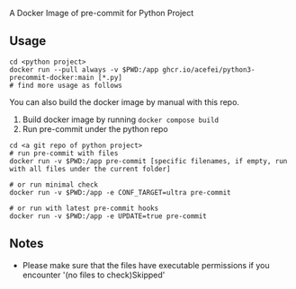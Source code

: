 A Docker Image of pre-commit for Python Project

## Usage
```
cd <python project>
docker run --pull always -v $PWD:/app ghcr.io/acefei/python3-precommit-docker:main [*.py]
# find more usage as follows
```

You can also build the docker image by manual with this repo.
1. Build docker image by running `docker compose build`
2. Run pre-commit under the python repo
```
cd <a git repo of python project>
# run pre-commit with files
docker run -v $PWD:/app pre-commit [specific filenames, if empty, run with all files under the current folder]

# or run minimal check
docker run -v $PWD:/app -e CONF_TARGET=ultra pre-commit

# or run with latest pre-commit hooks
docker run -v $PWD:/app -e UPDATE=true pre-commit
```

## Notes
- Please make sure that the files have executable permissions if you encounter '(no files to check)Skipped'
